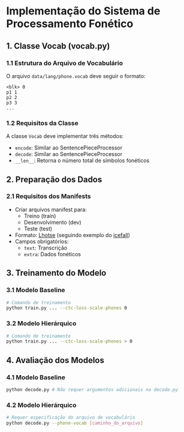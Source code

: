 
# Implementação do Sistema de Processamento Fonético

## 1. Classe Vocab (vocab.py)

### 1.1 Estrutura do Arquivo de Vocabulário
O arquivo `data/lang/phone.vocab` deve seguir o formato:
```text
<blk> 0
p1 1
p2 2
p3 3
...
```

### 1.2 Requisitos da Classe
A classe `Vocab` deve implementar três métodos:
- `encode`: Similar ao SentencePieceProcessor
- `decode`: Similar ao SentencePieceProcessor
- `__len__`: Retorna o número total de símbolos fonéticos

## 2. Preparação dos Dados

### 2.1 Requisitos dos Manifests
- Criar arquivos manifest para:
  - Treino (train)
  - Desenvolvimento (dev)
  - Teste (test)
- Formato: [Lhotse](https://lhotse.readthedocs.io/en/latest/corpus.html#supervision-manifest) (seguindo exemplo do [icefall](https://github.com/k2-fsa/icefall/tree/master/egs))
- Campos obrigatórios:
  - `text`: Transcrição
  - `extra`: Dados fonéticos

## 3. Treinamento do Modelo

### 3.1 Modelo Baseline
```bash
# Comando de treinamento
python train.py ... --ctc-loss-scale-phones 0
```

### 3.2 Modelo Hierárquico
```bash
# Comando de treinamento
python train.py ... --ctc-loss-scale-phones > 0
```

## 4. Avaliação dos Modelos

### 4.1 Modelo Baseline
```bash
python decode.py # Não requer argumentos adicionais no decode.py
```

### 4.2 Modelo Hierárquico
```bash
# Requer especificação do arquivo de vocabulário
python decode.py --phone-vocab [caminho_do_arquivo]
```